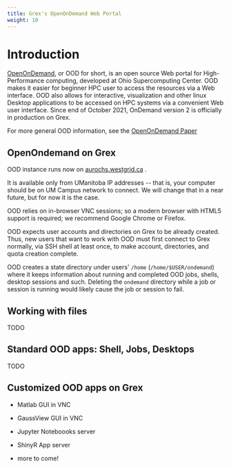 ```yaml
---
title: Grex's OpenOnDemand Web Portal
weight: 10
---
```


# Introduction

[OpenOnDemand](https://openondemand.org/), or OOD for short, is an open source Web portal for High-Performance computing, developed at Ohio Supercomputing Center.
OOD makes it easier for beginner HPC user to access the resources via a Web interface. OOD also allows for interactive, visualization and other linux Desktop applications to be accessed on HPC systems via a convenient Web user interface.
Since end of October 2021, OnDemand version 2 is officially in production  on Grex. 

For more general OOD information, see the [OpenOnDemand Paper](https://joss.theoj.org/papers/10.21105/joss.00622)

## OpenOndemand on Grex 

OOD instance runs now on [aurochs.westgrid.ca](https://aurochs.westgrid.ca) .

It is available only from UManitoba IP addresses -- that is, your computer should be on UM Campus network to connect. We will change that in a near future, but for now it is the case.

OOD relies on in-browser VNC sessions; so a modern browser with HTML5 support is required; we recommend Google Chrome or Firefox. 

OOD expects  user accounts and directories on Grex to be already created. Thus, new users that want to work with OOD must first connect to Grex normally, via SSH shell at least once, to make account, directories, and quota creation complete.

OOD creates a state directory under users' ``/home`` (``/home/$USER/ondemand``) where it keeps information about running and completed OOD jobs, shells, desktop sessions and such. Deleting the ``ondemand`` directory while a job or session is running would likely cause the job or session to fail.

## Working with files

TODO

## Standard OOD apps: Shell, Jobs, Desktops 

TODO

## Customized OOD apps on Grex

 - Matlab GUI in VNC
 
 - GaussView GUI in VNC
 
 - Jupyter Noteboooks server
 
 - ShinyR App server
 
 - more to come! 
 
 